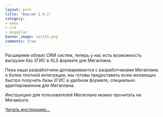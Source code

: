 ```yaml
---
layout: post
title: "Версия 1.4.1"
category: 
- news
- crm
- megaplan
banner_image: ver141.png
comments: true
---
```


Расширяем обхват CRM систем, теперь у нас есть возможность выгрузки баз 2ГИС в XLS формате для Мегаплана.

Пока наши разработчики договариваются с разработчиками Мегаплана о более плотной интеграции, мы готовы предоставить всем желающих быстро получить базы 2ГИС в удобном формате, специально адаптированном для Мегаплана.

Инструкцию для пользователей Мегаплана можно прочитать на Мегамозге.

<a href="http://megamozg.ru/post/20074/" target="_blank" class="btn">Читать инструкцию...</a>